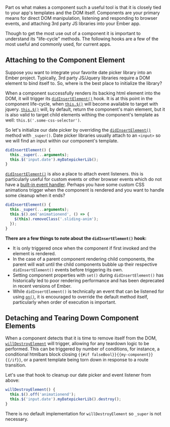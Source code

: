 Part os what makes a component such a useful tool is that it is closely tied to your app's templates and the DOM itself.  Components are your primary means for direct DOM manipulation, listening and responding to browser events, and attaching 3rd party JS libraries into your Ember app.

Though to get the most use out of a component it is important to understand its "life-cycle" methods. The following hooks are a few of the most useful and commonly used, for current apps.

## Attaching to the Component Element

Suppose you want to integrate your favorite date picker library into an Ember project. Typically, 3rd party JS/Jquery libraries require a DOM element to bind itself to. So, where is the best place to initialize the library?

When a component successfully renders its backing html element into the DOM, it will trigger its [`didInsertElement()`](http://emberjs.com/api/classes/Ember.Component.html#event_didInsertElement) hook.  It is at this point in the component life-cycle, when [`this.$()`](http://emberjs.com/api/classes/Ember.Component.html#method__) will become available to target with jquery. [`this.$()`](http://emberjs.com/api/classes/Ember.Component.html#method__) will, by default, return the component's main element, but it is also valid to target child elements withing the component's template as well: `this.$('.some-css-selector')`.

So let's initialize our date picker by overriding the [`didInsertElement()`](http://emberjs.com/api/classes/Ember.Component.html#event_didInsertElement) method with `_super()`.  Date picker libraries usually attach to an `<input>` so we will find an input within our component's template.

```components/my-component.js
didInsertElement() {
  this._super(...arguments);
  this.$('input.date').myDatepickerLib();
}
```

[`didInsertElement()`](http://emberjs.com/api/classes/Ember.Component.html#event_didInsertElement) is also a place to attach event listeners.  this is particularly useful for custom events or other browser events which do not have a [built-in event handler](http://guides.emberjs.com/v2.1.0/components/handling-events/#toc_event-names).  Perhaps you have some custom CSS animations trigger when the component is rendered and you want to handle some cleanup when it ends?

```components/my-component.js
didInsertElement() {
  this._super(...arguments);
  this.$().on('animationend', () => {
    $(this).removeClass('.sliding-anim');
  });
}
```

**There are a few things to note about the `didInsertElement()` hook:**

- It is only triggered once when the component if first invoked and the element is rendered.
- In the case of a parent component rendering child components, the parent will wait until the child components bubble up their respective `didInsertElement()` events before triggering its own.
- Setting component properties with `set()` during `didInsertElement()` has historically led to poor rendering performance and has been deprecated in recent versions of Ember.
- While `didInsertElement()` is technically an event that can be listened for using [`on()`](http://emberjs.com/api/classes/Ember.Component.html#method_on), it is encouraged to override the default method itself, particularly when order of execution is important.

## Detaching and Tearing Down Component Elements

When a component detects that it is time to remove itself from the DOM, [`willDestroyElement`](http://emberjs.com/api/classes/Ember.Component.html#event_willDestroyElement) will trigger, allowing for any teardown logic to be performed.  This can be triggered by number of conditions, for instance, a conditional htmlbars block closing `{{#if falseBool}}{{my-component}}{{/if}}`, or a parent template being torn down in response to a route transition.

Let's use that hook to cleanup our date picker and event listener from above:

```components/my-component.js
willDestroyElement() {
  this.$().off('animationend');
  this.$('input.date').myDatepickerLib().destroy();
}
```
There is no default implementation for `willDestroyElement` so `_super` is not necessary.
